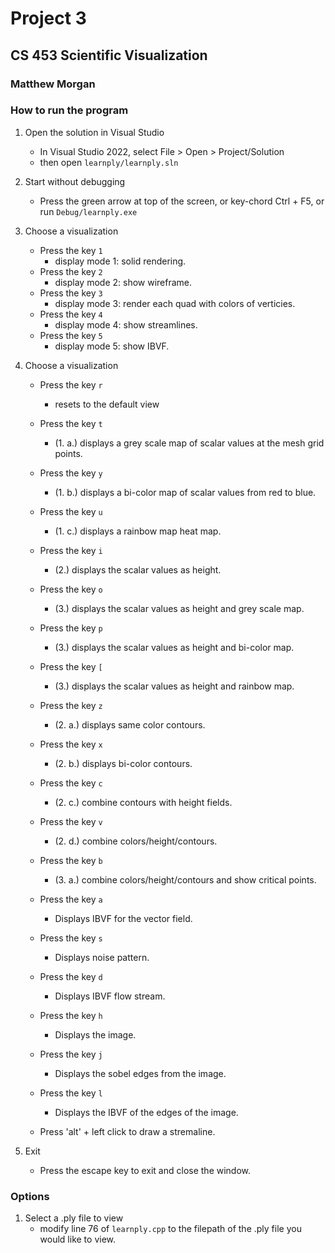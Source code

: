 # Project 3
## CS 453 Scientific Visualization
### Matthew Morgan


### How to run the program
1. Open the solution in Visual Studio
    - In Visual Studio 2022, select File > Open > Project/Solution
    - then open `learnply/learnply.sln`
2. Start without debugging
    - Press the green arrow at top of the screen, or key-chord Ctrl + F5, or run `Debug/learnply.exe`
3. Choose a visualization
    - Press the key `1`
        - display mode 1: solid rendering.
    - Press the key `2`
        - display mode 2: show wireframe.
    - Press the key `3`
        - display mode 3: render each quad with colors of verticies.
    - Press the key `4`
        - display mode 4: show streamlines.
    - Press the key `5`
        - display mode 5: show IBVF.

4. Choose a visualization
    - Press the key `r`
        - resets to the default view
    - Press the key `t`
        - (1. a.) displays a grey scale map of scalar values at the mesh grid points.
    - Press the key `y`
        - (1. b.) displays a bi-color map of scalar values from red to blue.
    - Press the key `u`
        - (1. c.) displays a rainbow map heat map.
    - Press the key `i`
        - (2.) displays the scalar values as height.
    - Press the key `o`
        - (3.) displays the scalar values as height and grey scale map.
    - Press the key `p`
        - (3.) displays the scalar values as height and bi-color map.
    - Press the key `[`
        - (3.) displays the scalar values as height and rainbow map.

    - Press the key `z`
        - (2. a.) displays same color contours.
    - Press the key `x`
        - (2. b.) displays bi-color contours.
    - Press the key `c`
        - (2. c.) combine contours with height fields.
    - Press the key `v`
        - (2. d.) combine colors/height/contours. 
    - Press the key `b`
        - (3. a.) combine colors/height/contours and show critical points.

    - Press the key `a`
        - Displays IBVF for the vector field.
    - Press the key `s`
        - Displays noise pattern.
    - Press the key `d`
        - Displays IBVF flow stream.
    - Press the key `h`
        - Displays the image.
    - Press the key `j`
        - Displays the sobel edges from the image.
    - Press the key `l`
        - Displays the IBVF of the edges of the image.

    - Press 'alt' + left click to draw a stremaline.
    

5. Exit
    - Press the escape key to exit and close the window.

### Options
1. Select a .ply file to view
    - modify line 76 of `learnply.cpp` to the filepath of the .ply file you would like to view.
